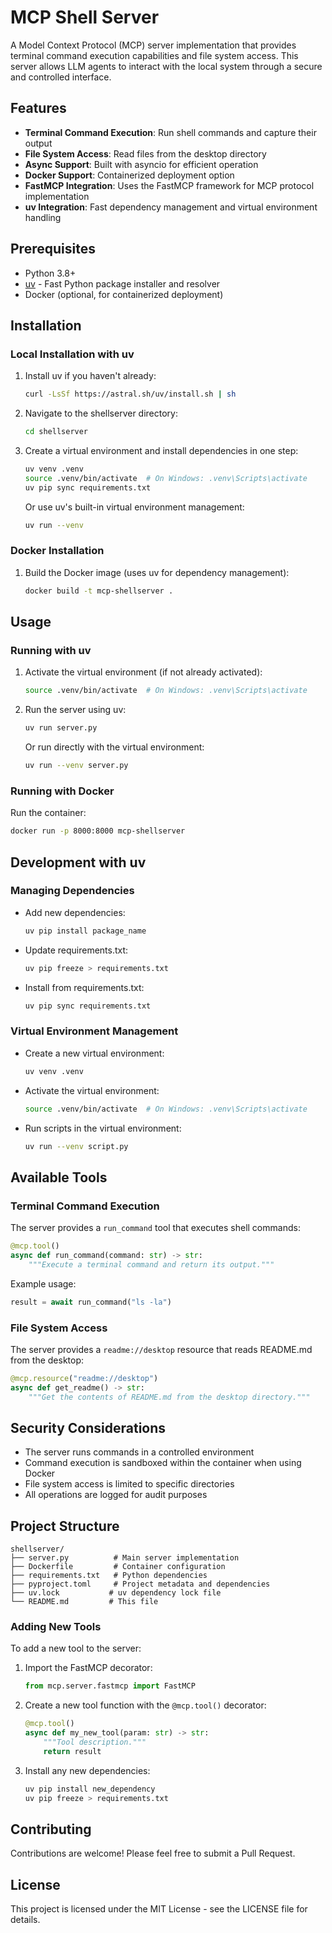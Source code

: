 # MCP Shell Server

A Model Context Protocol (MCP) server implementation that provides terminal command execution capabilities and file system access. This server allows LLM agents to interact with the local system through a secure and controlled interface.

## Features

- **Terminal Command Execution**: Run shell commands and capture their output
- **File System Access**: Read files from the desktop directory
- **Async Support**: Built with asyncio for efficient operation
- **Docker Support**: Containerized deployment option
- **FastMCP Integration**: Uses the FastMCP framework for MCP protocol implementation
- **uv Integration**: Fast dependency management and virtual environment handling

## Prerequisites

- Python 3.8+
- [uv](https://github.com/astral-sh/uv) - Fast Python package installer and resolver
- Docker (optional, for containerized deployment)

## Installation

### Local Installation with uv

1. Install uv if you haven't already:

   ```bash
   curl -LsSf https://astral.sh/uv/install.sh | sh
   ```

2. Navigate to the shellserver directory:

   ```bash
   cd shellserver
   ```

3. Create a virtual environment and install dependencies in one step:

   ```bash
   uv venv .venv
   source .venv/bin/activate  # On Windows: .venv\Scripts\activate
   uv pip sync requirements.txt
   ```

   Or use uv's built-in virtual environment management:

   ```bash
   uv run --venv
   ```

### Docker Installation

1. Build the Docker image (uses uv for dependency management):
   ```bash
   docker build -t mcp-shellserver .
   ```

## Usage

### Running with uv

1. Activate the virtual environment (if not already activated):

   ```bash
   source .venv/bin/activate  # On Windows: .venv\Scripts\activate
   ```

2. Run the server using uv:

   ```bash
   uv run server.py
   ```

   Or run directly with the virtual environment:

   ```bash
   uv run --venv server.py
   ```

### Running with Docker

Run the container:

```bash
docker run -p 8000:8000 mcp-shellserver
```

## Development with uv

### Managing Dependencies

- Add new dependencies:

  ```bash
  uv pip install package_name
  ```

- Update requirements.txt:

  ```bash
  uv pip freeze > requirements.txt
  ```

- Install from requirements.txt:
  ```bash
  uv pip sync requirements.txt
  ```

### Virtual Environment Management

- Create a new virtual environment:

  ```bash
  uv venv .venv
  ```

- Activate the virtual environment:

  ```bash
  source .venv/bin/activate  # On Windows: .venv\Scripts\activate
  ```

- Run scripts in the virtual environment:
  ```bash
  uv run --venv script.py
  ```

## Available Tools

### Terminal Command Execution

The server provides a `run_command` tool that executes shell commands:

```python
@mcp.tool()
async def run_command(command: str) -> str:
    """Execute a terminal command and return its output."""
```

Example usage:

```python
result = await run_command("ls -la")
```

### File System Access

The server provides a `readme://desktop` resource that reads README.md from the desktop:

```python
@mcp.resource("readme://desktop")
async def get_readme() -> str:
    """Get the contents of README.md from the desktop directory."""
```

## Security Considerations

- The server runs commands in a controlled environment
- Command execution is sandboxed within the container when using Docker
- File system access is limited to specific directories
- All operations are logged for audit purposes

## Project Structure

```
shellserver/
├── server.py          # Main server implementation
├── Dockerfile         # Container configuration
├── requirements.txt   # Python dependencies
├── pyproject.toml     # Project metadata and dependencies
├── uv.lock           # uv dependency lock file
└── README.md         # This file
```

### Adding New Tools

To add a new tool to the server:

1. Import the FastMCP decorator:

   ```python
   from mcp.server.fastmcp import FastMCP
   ```

2. Create a new tool function with the `@mcp.tool()` decorator:

   ```python
   @mcp.tool()
   async def my_new_tool(param: str) -> str:
       """Tool description."""
       return result
   ```

3. Install any new dependencies:
   ```bash
   uv pip install new_dependency
   uv pip freeze > requirements.txt
   ```

## Contributing

Contributions are welcome! Please feel free to submit a Pull Request.

## License

This project is licensed under the MIT License - see the LICENSE file for details.
